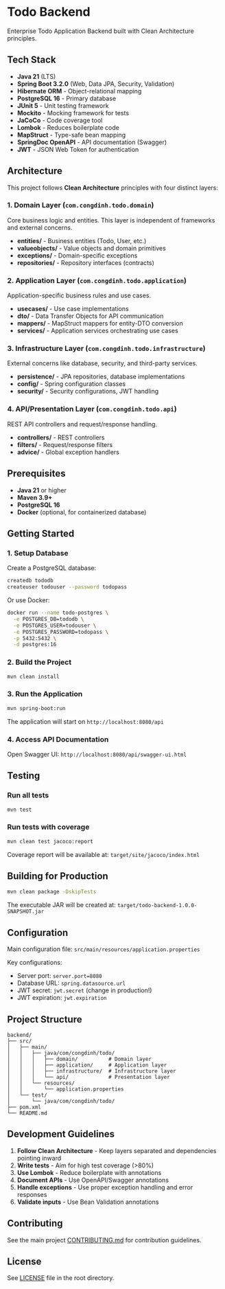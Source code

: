 # Todo Backend

Enterprise Todo Application Backend built with Clean Architecture principles.

## Tech Stack

- **Java 21** (LTS)
- **Spring Boot 3.2.0** (Web, Data JPA, Security, Validation)
- **Hibernate ORM** - Object-relational mapping
- **PostgreSQL 16** - Primary database
- **JUnit 5** - Unit testing framework
- **Mockito** - Mocking framework for tests
- **JaCoCo** - Code coverage tool
- **Lombok** - Reduces boilerplate code
- **MapStruct** - Type-safe bean mapping
- **SpringDoc OpenAPI** - API documentation (Swagger)
- **JWT** - JSON Web Token for authentication

## Architecture

This project follows **Clean Architecture** principles with four distinct layers:

### 1. Domain Layer (`com.congdinh.todo.domain`)
Core business logic and entities. This layer is independent of frameworks and external concerns.

- **entities/** - Business entities (Todo, User, etc.)
- **valueobjects/** - Value objects and domain primitives
- **exceptions/** - Domain-specific exceptions
- **repositories/** - Repository interfaces (contracts)

### 2. Application Layer (`com.congdinh.todo.application`)
Application-specific business rules and use cases.

- **usecases/** - Use case implementations
- **dto/** - Data Transfer Objects for API communication
- **mappers/** - MapStruct mappers for entity-DTO conversion
- **services/** - Application services orchestrating use cases

### 3. Infrastructure Layer (`com.congdinh.todo.infrastructure`)
External concerns like database, security, and third-party services.

- **persistence/** - JPA repositories, database implementations
- **config/** - Spring configuration classes
- **security/** - Security configurations, JWT handling

### 4. API/Presentation Layer (`com.congdinh.todo.api`)
REST API controllers and request/response handling.

- **controllers/** - REST controllers
- **filters/** - Request/response filters
- **advice/** - Global exception handlers

## Prerequisites

- **Java 21** or higher
- **Maven 3.9+**
- **PostgreSQL 16**
- **Docker** (optional, for containerized database)

## Getting Started

### 1. Setup Database

Create a PostgreSQL database:

```bash
createdb tododb
createuser todouser --password todopass
```

Or use Docker:

```bash
docker run --name todo-postgres \
  -e POSTGRES_DB=tododb \
  -e POSTGRES_USER=todouser \
  -e POSTGRES_PASSWORD=todopass \
  -p 5432:5432 \
  -d postgres:16
```

### 2. Build the Project

```bash
mvn clean install
```

### 3. Run the Application

```bash
mvn spring-boot:run
```

The application will start on `http://localhost:8080/api`

### 4. Access API Documentation

Open Swagger UI: `http://localhost:8080/api/swagger-ui.html`

## Testing

### Run all tests
```bash
mvn test
```

### Run tests with coverage
```bash
mvn clean test jacoco:report
```

Coverage report will be available at: `target/site/jacoco/index.html`

## Building for Production

```bash
mvn clean package -DskipTests
```

The executable JAR will be created at: `target/todo-backend-1.0.0-SNAPSHOT.jar`

## Configuration

Main configuration file: `src/main/resources/application.properties`

Key configurations:
- Server port: `server.port=8080`
- Database URL: `spring.datasource.url`
- JWT secret: `jwt.secret` (change in production!)
- JWT expiration: `jwt.expiration`

## Project Structure

```
backend/
├── src/
│   ├── main/
│   │   ├── java/com/congdinh/todo/
│   │   │   ├── domain/          # Domain layer
│   │   │   ├── application/     # Application layer
│   │   │   ├── infrastructure/  # Infrastructure layer
│   │   │   └── api/             # Presentation layer
│   │   └── resources/
│   │       └── application.properties
│   └── test/
│       └── java/com/congdinh/todo/
├── pom.xml
└── README.md
```

## Development Guidelines

1. **Follow Clean Architecture** - Keep layers separated and dependencies pointing inward
2. **Write tests** - Aim for high test coverage (>80%)
3. **Use Lombok** - Reduce boilerplate with annotations
4. **Document APIs** - Use OpenAPI/Swagger annotations
5. **Handle exceptions** - Use proper exception handling and error responses
6. **Validate inputs** - Use Bean Validation annotations

## Contributing

See the main project [CONTRIBUTING.md](../CONTRIBUTING.md) for contribution guidelines.

## License

See [LICENSE](../LICENSE) file in the root directory.

